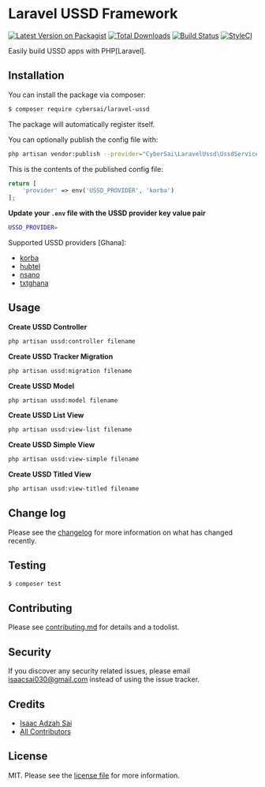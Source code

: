 # Laravel USSD Framework

[![Latest Version on Packagist][ico-version]][link-packagist]
[![Total Downloads][ico-downloads]][link-downloads]
[![Build Status][ico-travis]][link-travis]
[![StyleCI][ico-styleci]][link-styleci]

Easily build USSD apps with PHP[Laravel].

## Installation

You can install the package via composer:

``` bash
$ composer require cybersai/laravel-ussd
```

The package will automatically register itself.

You can optionally publish the config file with:
```bash
php artisan vendor:publish --provider="CyberSai\LaravelUssd\UssdServiceProvider" --tag="config"
```

This is the contents of the published config file:

```php
return [
    'provider' => env('USSD_PROVIDER', 'korba')
];
```

**Update your `.env` file with the USSD provider key value pair**
```bash
USSD_PROVIDER=
```

Supported USSD providers [Ghana]:
* [korba](http://korbaweb.com)
* [hubtel](https://developers.hubtel.com/docs/getting-started-with-ussd)
* [nsano](https://www.nsano.com)
* [txtghana](https://www.txtghana.com)

## Usage

**Create USSD Controller**
```bash
php artisan ussd:controller filename
```

**Create USSD Tracker Migration**
```bash
php artisan ussd:migration filename
```

**Create USSD Model**
```bash
php artisan ussd:model filename
```

**Create USSD List View**
```bash
php artisan ussd:view-list filename
```

**Create USSD Simple View**
```bash
php artisan ussd:view-simple filename
```

**Create USSD Titled View**
```bash
php artisan ussd:view-titled filename
```

## Change log

Please see the [changelog](changelog.md) for more information on what has changed recently.

## Testing

``` bash
$ composer test
```

## Contributing

Please see [contributing.md](contributing.md) for details and a todolist.

## Security

If you discover any security related issues, please email isaacsai030@gmail.com instead of using the issue tracker.

## Credits

- [Isaac Adzah Sai][link-author]
- [All Contributors][link-contributors]

## License

MIT. Please see the [license file](license.md) for more information.

[ico-version]: https://img.shields.io/packagist/v/cybersai/laravel-ussd.svg?style=flat-square
[ico-downloads]: https://img.shields.io/packagist/dt/cybersai/laravel-ussd.svg?style=flat-square
[ico-travis]: https://img.shields.io/travis/cybersai/laravel-ussd/master.svg?style=flat-square
[ico-styleci]: https://styleci.io/repos/12345678/shield

[link-packagist]: https://packagist.org/packages/cybersai/laravel-ussd
[link-downloads]: https://packagist.org/packages/cybersai/laravel-ussd
[link-travis]: https://travis-ci.org/cybersai/laravel-ussd
[link-styleci]: https://styleci.io/repos/12345678
[link-author]: https://github.com/cybersai
[link-contributors]: ../../contributors